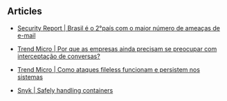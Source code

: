 ## Articles


-  [Security Report | Brasil é o 2°país com o maior número de ameaças de e-mail](https://www.securityreport.com.br/overview/brasil-e-o-2pais-com-o-maior-numero-de-ameacas-de-e-mail/#.Yf15vbpv-Mo)

- [Trend Micro | Por que as empresas ainda precisam se preocupar com interceptação de conversas?](https://www.trendmicro.com/pt_br/about/newsroom/press-releases/2018/interceptacao-conversas.html)

- [Trend Micro | Como ataques fileless funcionam e persistem nos sistemas](https://www.trendmicro.com/pt_br/about/newsroom/press-releases/2020/07-24-comunicados-de-imprensa.html)

- [Snyk | Safely handling containers](https://snyk.io/blog/safely-handling-containers/)
